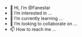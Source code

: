- 👋 Hi, I’m @Fanestar
- 👀 I’m interested in ...
- 🌱 I’m currently learning ...
- 💞️ I’m looking to collaborate on ...
- 📫 How to reach me ...

<!---
Fanestar/Fanestar is a ✨ special ✨ repository because its `README.md` (this file) appears on your GitHub profile.
You can click the Preview link to take a look at your changes.
--->
